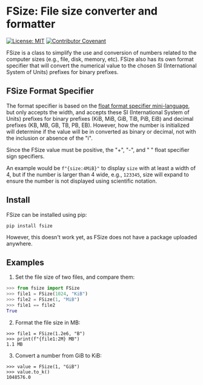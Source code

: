FSize: File size converter and formatter
========================================

[![License: MIT](https://img.shields.io/badge/License-MIT-yellow.svg)](https://opensource.org/licenses/MIT)
[![Contributor Covenant](https://img.shields.io/badge/Contributor%20Covenant-2.1-4baaaa.svg)](code_of_conduct.md)

FSize is a class to simplify the use and conversion of numbers related to the
computer sizes (e.g., file, disk, memory, etc).  FSize also has its own format
specifier that will convert the numerical value to the chosen SI (International
System of Units) prefixes for binary prefixes.

FSize Format Specifier
----------------------

The format specifier is based on the [float format specifier
mini-language](https://docs.python.org/3/library/string.html#format-specification-mini-language),
but only accepts the width, and accepts these SI (International System of Units)
prefixes for binary prefixes (KiB, MiB, GiB, TiB, PiB, EiB) and decimal prefixes
(KB, MB, GB, TB, PB, EB).  However, how the number is initialized will determine
if the value will be in converted as binary or decimal, not with the inclusion
or absence of the "i".

Since the FSize value must be positive, the "+", "-", and " " float specifier
sign specifiers.

An example would be `f"{size:4MiB}"` to display `size` with at least a width of
4, but if the number is larger than 4 wide, e.g., `123345`, size will expand to
ensure the number is not displayed using scientific notation.

Install
-------

FSize can be installed using pip:

```
pip install fsize
```

However, this doesn't work yet, as FSize does not have a package uploaded
anywhere.

Examples
--------

1. Set the file size of two files, and compare them:
```python
>>> from fsize import FSize
>>> file1 = FSize(1024, "KiB")
>>> file2 = FSize(1, "MiB")
>>> file1 == file2
True
```
2. Format the file size in MB:
```
>>> file1 = FSize(1.2e6, "B")
>>> print(f"{file1:2M} MB")
1.1 MB
```
3. Convert a number from GiB to KiB:
```
>>> value = FSize(1, "GiB")
>>> value.to_k()
1048576.0
```
